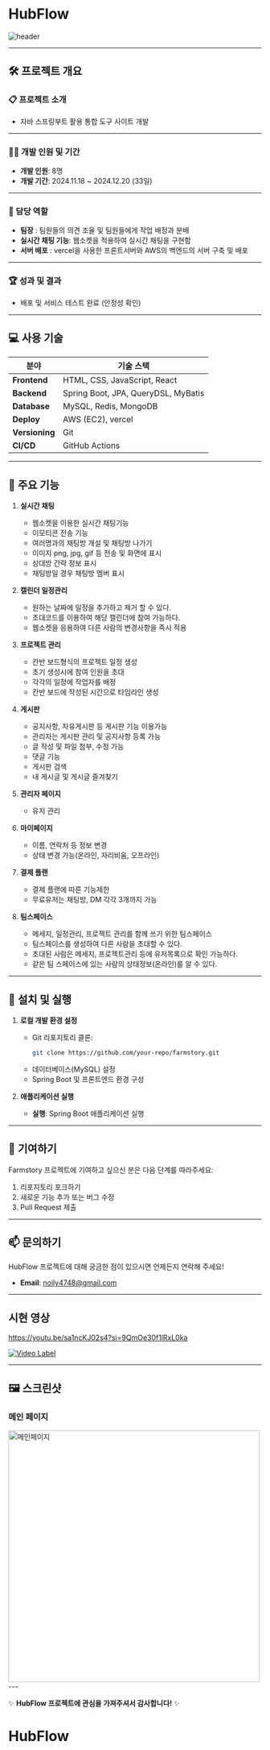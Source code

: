 
# HubFlow 

![header](https://capsule-render.vercel.app/api?type=wave&color=gradient&height=250&section=header&text=LotteOn&fontSize=70&fontAlign=50)

---

## 🛠️ 프로젝트 개요

### 📋 프로젝트 소개
- 자바 스프링부트 활용 통합 도구 사이트 개발
---

### 👨‍💻 개발 인원 및 기간
- **개발 인원**: 8명  
- **개발 기간**: 2024.11.18 ~ 2024.12.20 (33일)

---

### 📌 담당 역할
- **팀장** : 팀원들의 의견 조율 및 팀원들에게 작업 배정과 분배
- **실시간 채팅 기능**: 웹소켓을 적용하여 실시간 채팅을 구현함
- **서버 배포** : vercel을 사용한 프론트서버와 AWS의 백엔드의 서버 구축 및 배포
---

### 🏆 성과 및 결과
- 배포 및 서비스 테스트 완료 (안정성 확인)

---

## 💻 사용 기술

| **분야**       | **기술 스택**                                              |
|----------------|------------------------------------------------------------|
| **Frontend**   | HTML, CSS, JavaScript, React                               |
| **Backend**    | Spring Boot, JPA, QueryDSL, MyBatis                        |
| **Database**   | MySQL, Redis, MongoDB                                      |
| **Deploy**     | AWS (EC2), vercel                                          |
| **Versioning** | Git                                                        |
| **CI/CD**      | GitHub Actions                                             |

---

## 🌟 주요 기능

1. **실시간 채팅**
   - 웹소켓을 이용한 실시간 채팅기능
   - 이모티콘 전송 기능
   - 여러명과의 채팅방 개설 및 채팅방 나가기
   - 이미지 png, jpg, gif 등 전송 및 화면에 표시
   - 상대방 간략 정보 표시
   - 채팅방일 경우 채팅방 멤버 표시

2. **캘린더 일정관리**
   - 원하는 날짜에 일정을 추가하고 제거 할 수 있다.
   - 초대코드를 이용하여 해당 캘린더에 참여 가능하다.
   - 웹소켓을 응용하여 다른 사람의 변경사항을 즉시 적용

3. **프로젝트 관리**
   - 칸반 보드형식의 프로젝트 일정 생성
   - 초기 생성시에 참여 인원을 초대
   - 각각의 일정에 작업자를 배정
   - 칸반 보드에 작성된 시간으로 타임라인 생성

4. **게시판**
   - 공지사항, 자유게시판 등 게시판 기능 이용가능
   - 관리자는 게시판 관리 및 공지사항 등록 가능
   - 글 작성 및 파일 첨부, 수정 가능
   - 댓글 기능
   - 게시판 검색
   - 내 게시글 및 게시글 즐겨찾기

5. **관리자 페이지**
   - 유저 관리

6. **마이페이지**
   - 이름, 연락처 등 정보 변경
   - 상태 변경 가능(온라인, 자리비움, 오프라인)
     
7. **결제 플랜**
   - 결제 플랜에 따른 기능제한
   - 무료유저는 채팅방, DM 각각 3개까지 가능
     
8. **팀스페이스**
   - 메세지, 일정관리, 프로젝트 관리를 함께 쓰기 위한 팀스페이스
   - 팀스페이스를 생성하여 다른 사람을 초대할 수 있다.
   - 초대된 사람은 메세지, 프로젝트관리 등에 유저목록으로 확인 가능하다.
   - 같은 팀 스페이스에 있는 사람의 상태정보(온라인)를 알 수 있다. 
---

## 🚀 설치 및 실행

1. **로컬 개발 환경 설정**
   - Git 리포지토리 클론:
     ```bash
     git clone https://github.com/your-repo/farmstory.git
     ```
   - 데이터베이스(MySQL) 설정
   - Spring Boot 및 프론트엔드 환경 구성

2. **애플리케이션 실행**
   - **실행**: Spring Boot 애플리케이션 실행

---

## 🤝 기여하기

Farmstory 프로젝트에 기여하고 싶으신 분은 다음 단계를 따라주세요:
1. 리포지토리 포크하기
2. 새로운 기능 추가 또는 버그 수정
3. Pull Request 제출

---

## 📫 문의하기
HubFlow 프로젝트에 대해 궁금한 점이 있으시면 언제든지 연락해 주세요!
- **Email**: noily4748@gmail.com

---

## 시현 영상
https://youtu.be/sa1ncKJ02s4?si=9QmOe30f1lRxL0ka

[![Video Label](http://img.youtube.com/vi/sa1ncKJ02s4/0.jpg)](https://youtu.be/sa1ncKJ02s4)


---

## 🖼️ 스크린샷

### 메인 페이지
<img src="./메인페이지.png" alt="메인페이지" width="500px">
---

✨ **HubFlow 프로젝트에 관심을 가져주셔서 감사합니다!** ✨
# HubFlow

